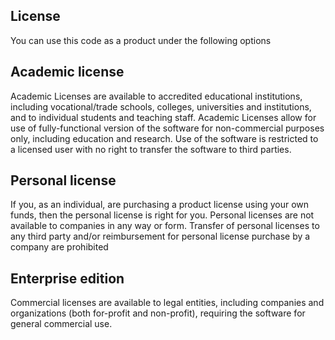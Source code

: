 License
---
You can use this code as a product under the following options

Academic license
---
Academic Licenses are available to accredited educational institutions, including vocational/trade schools, colleges, universities and institutions, and to individual students and teaching staff. Academic Licenses allow for use of fully-functional version of the software for non-commercial purposes only, including education and research.
Use of the software is restricted to a licensed user with no right to transfer the software to third parties.


Personal license
---
If you, as an individual, are purchasing a product license using your own funds, then the personal license is right for you.
Personal licenses are not available to companies in any way or form. Transfer of personal licenses to any third party and/or reimbursement for personal license purchase by a company are prohibited

Enterprise edition
---
Commercial licenses are available to legal entities, including companies and organizations (both for-profit and non-profit), requiring the software for general commercial use.
